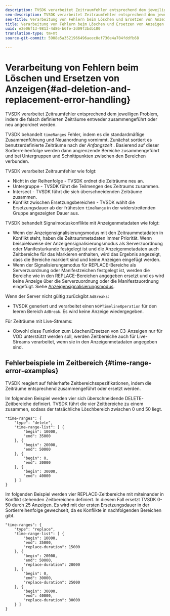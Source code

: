 ```yaml
---
description: TVSDK verarbeitet Zeitraumfehler entsprechend dem jeweiligen Problem, indem die falsch definierten Zeiträume entweder zusammengeführt oder neu angeordnet werden.
seo-description: TVSDK verarbeitet Zeitraumfehler entsprechend dem jeweiligen Problem, indem die falsch definierten Zeiträume entweder zusammengeführt oder neu angeordnet werden.
seo-title: Verarbeitung von Fehlern beim Löschen und Ersetzen von Anzeigen
title: Verarbeitung von Fehlern beim Löschen und Ersetzen von Anzeigen
uuid: e2e06f13-9813-4d86-b6fe-3d09f3bdb100
translation-type: tm+mt
source-git-commit: 5908e5a3521966496aeec0ef730e4a704fddfb68

---
```



# Verarbeitung von Fehlern beim Löschen und Ersetzen von Anzeigen{#ad-deletion-and-replacement-error-handling}

TVSDK verarbeitet Zeitraumfehler entsprechend dem jeweiligen Problem, indem die falsch definierten Zeiträume entweder zusammengeführt oder neu angeordnet werden.

TVSDK behandelt `timeRanges` Fehler, indem es die standardmäßige Zusammenführung und Neuanordnung vornimmt. Zunächst sortiert es benutzerdefinierte Zeiträume nach der *Anfangszeit* . Basierend auf dieser Sortierreihenfolge werden dann angrenzende Bereiche zusammengeführt und bei Untergruppen und Schnittpunkten zwischen den Bereichen verbunden.

TVSDK verarbeitet Zeitraumfehler wie folgt:

* Nicht in der Reihenfolge - TVSDK ordnet die Zeiträume neu an.
* Untergruppe - TVSDK führt die Teilmengen des Zeitraums zusammen.
* Intersect - TVSDK führt die sich überschneidenden Zeiträume zusammen.
* Konflikt zwischen Ersetzungsbereichen - TVSDK wählt die Ersetzungsdauer ab der frühesten `timeRange` in der widerstreitenden Gruppe angezeigten Dauer aus.

TVSDK behandelt Signalmoduskonflikte mit Anzeigenmetadaten wie folgt:

* Wenn der Anzeigensignalisierungsmodus mit den Zeitraummetadaten in Konflikt steht, haben die Zeitraummetadaten immer Priorität. Wenn beispielsweise der Anzeigensignalisierungsmodus als Serverzuordnung oder Manifesturkunde festgelegt ist und die Anzeigenmetadaten auch Zeitbereiche für das Markieren enthalten, wird das Ergebnis angezeigt, dass die Bereiche markiert sind und keine Anzeigen eingefügt werden.
* Wenn der Signalisierungsmodus für REPLACE-Bereiche als Serverzuordnung oder Manifestzeichen festgelegt ist, werden die Bereiche wie in den REPLACE-Bereichen angegeben ersetzt und es wird keine Anzeige über die Serverzuordnung oder die Manifestzuordnung eingefügt. Siehe [Anzeigensignalisierungsmodus](../../../tvsdk-1.4-for-android/ad-insertion/ad-insertion-metadata/android-1.4-ad-signaling-mode.md).

Wenn der Server nicht gültig zurückgibt `AdBreaks`:

* TVSDK generiert und verarbeitet einen `NOPTimelineOperation` für den leeren Bereich `AdBreak`. Es wird keine Anzeige wiedergegeben.

Für Zeiträume mit Live-Streams:

* Obwohl diese Funktion zum Löschen/Ersetzen von C3-Anzeigen nur für VOD unterstützt werden soll, werden Zeitbereiche auch für Live-Streams verarbeitet, wenn sie in den Anzeigenmetadaten angegeben sind.

## Fehlerbeispiele im Zeitbereich {#time-range-error-examples}

TVSDK reagiert auf fehlerhafte Zeitbereichsspezifikationen, indem die Zeiträume entsprechend zusammengeführt oder ersetzt werden.

Im folgenden Beispiel werden vier sich überschneidende DELETE-Zeitbereiche definiert. TVSDK führt die vier Zeitbereiche zu einem zusammen, sodass der tatsächliche Löschbereich zwischen 0 und 50 liegt.

```
"time-ranges": {
    "type": "delete",
    "time-range-list": [ {
        "begin": 10000,
        "end": 35000
    }, {
        "begin": 20000,
        "end": 50000
    }, {
        "begin": 0,
        "end": 30000
    }, {
        "begin": 30000,
        "end": 40000
    } ]
}
```

Im folgenden Beispiel werden vier REPLACE-Zeitbereiche mit miteinander in Konflikt stehenden Zeitbereichen definiert. In diesem Fall ersetzt TVSDK 0-50 durch 25 Anzeigen. Es wird mit der ersten Ersetzungsdauer in der Sortierreihenfolge gewechselt, da es Konflikte in nachfolgenden Bereichen gibt.

```
"time-ranges": {
    "type": "replace",
    "time-range-list": [ {
        "begin": 10000,
        "end": 35000,
        "replace-duration": 15000
    }, {
        "begin": 20000,
        "end": 50000,
        "replace-duration": 20000
    }, {
        "begin": 0,
        "end": 30000,
        "replace-duration": 25000
    }, {
        "begin": 30000,
        "end": 40000,
        "replace-duration": 30000
    } ]
}
```
